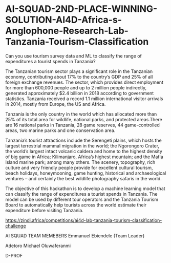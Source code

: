 # AI-SQUAD-2ND-PLACE-WINNING-SOLUTION-AI4D-Africa-s-Anglophone-Research-Lab-Tanzania-Tourism-Classification
Can you use tourism survey data and ML to classify the range of expenditures a tourist spends in Tanzania?


The Tanzanian tourism sector plays a significant role in the Tanzanian economy, contributing about 17% to the country’s GDP and 25% of all foreign exchange revenues. The sector, which provides direct employment for more than 600,000 people and up to 2 million people indirectly, generated approximately $2.4 billion in 2018 according to government statistics. Tanzania received a record 1.1 million international visitor arrivals in 2014, mostly from Europe, the US and Africa.

Tanzania is the only country in the world which has allocated more than 25% of its total area for wildlife, national parks, and protected areas.There are 16 national parks in Tanzania, 28 game reserves, 44 game-controlled areas, two marine parks and one conservation area.

Tanzania’s tourist attractions include the Serengeti plains, which hosts the largest terrestrial mammal migration in the world; the Ngorongoro Crater, the world’s largest intact volcanic caldera and home to the highest density of big game in Africa; Kilimanjaro, Africa’s highest mountain; and the Mafia Island marine park; among many others. The scenery, topography, rich culture and very friendly people provide for excellent cultural tourism, beach holidays, honeymooning, game hunting, historical and archaeological ventures – and certainly the best wildlife photography safaris in the world.

The objective of this hackathon is to develop a machine learning model that can classify the range of expenditures a tourist spends in Tanzania. The model can be used by different tour operators and the Tanzania Tourism Board to automatically help tourists across the world estimate their expenditure before visiting Tanzania.

https://zindi.africa/competitions/ai4d-lab-tanzania-tourism-classification-challenge


AI SQUAD TEAM MEMEBERS
Emmanuel Ebiendele (Team Leader)

Adetoro Michael Oluwaferanmi

D-PROF
